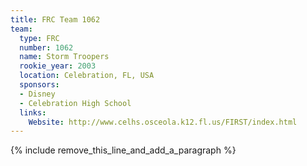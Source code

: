 ```yaml
---
title: FRC Team 1062
team:
  type: FRC
  number: 1062
  name: Storm Troopers
  rookie_year: 2003
  location: Celebration, FL, USA
  sponsors:
  - Disney
  - Celebration High School
  links:
    Website: http://www.celhs.osceola.k12.fl.us/FIRST/index.html
---
```


{% include remove_this_line_and_add_a_paragraph %}